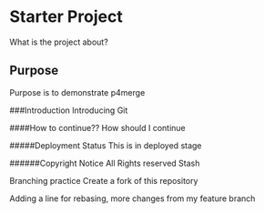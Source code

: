 # Starter Project
What is the project about?

## Purpose
Purpose is to demonstrate p4merge

###Introduction
Introducing Git

####How to continue??
How should I continue

#####Deployment Status
This is in deployed stage

######Copyright Notice
All Rights reserved
Stash

Branching practice
Create a fork of this repository


Adding a line for rebasing,
more changes from my feature branch

